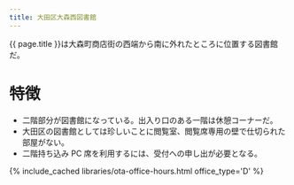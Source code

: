 ```yaml
---
title: 大田区大森西図書館
---
```


{{ page.title }}は大森町商店街の西端から南に外れたところに位置する図書館だ。

# 特徴

* 二階部分が図書館になっている。出入り口のある一階は休憩コーナーだ。
* 大田区の図書館としては珍しいことに閲覧室、閲覧席専用の壁で仕切られた部屋がない。
* 二階持ち込み PC 席を利用するには、受付への申し出が必要となる。

{% include_cached libraries/ota-office-hours.html office_type='D' %}
